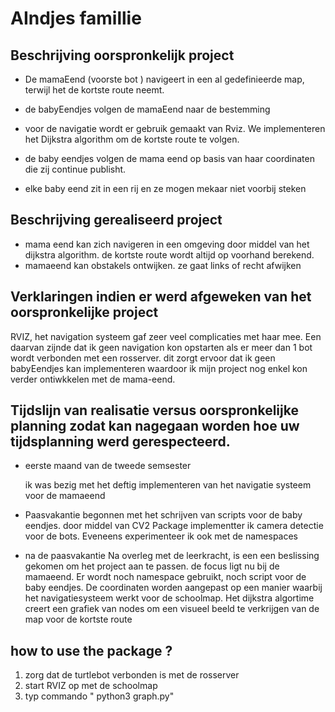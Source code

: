 # AIndjes famillie 

## Beschrijving oorspronkelijk project
- De mamaEend (voorste bot ) navigeert in een al gedefinieerde map, terwijl het de kortste route neemt.
- de babyEendjes volgen de mamaEend naar de bestemming
  
- voor de navigatie wordt er gebruik gemaakt van Rviz. We implementeren het Dijkstra algorithm om de kortste route te volgen. 
- de baby eendjes volgen de mama eend op basis van haar coordinaten die zij continue publisht.
- elke baby eend zit in een rij en ze mogen mekaar niet voorbij steken 
  
## Beschrijving gerealiseerd project
- mama eend kan zich navigeren in een omgeving door middel van het dijkstra algorithm. de kortste route wordt altijd op voorhand berekend.
- mamaeend kan obstakels ontwijken. ze gaat links of recht afwijken 


## Verklaringen indien er werd afgeweken van het oorspronkelijke project
RVIZ, het navigation systeem gaf zeer veel complicaties met haar mee. Een daarvan zijnde dat ik geen navigation kon opstarten als er meer dan 1 bot wordt verbonden met een rosserver. dit zorgt ervoor dat ik geen babyEendjes kan implementeren waardoor ik mijn project nog enkel kon verder ontiwkkelen met de mama-eend.



## Tijdslijn van realisatie versus oorspronkelijke planning zodat kan nagegaan worden hoe uw tijdsplanning werd gerespecteerd.
- eerste maand van de tweede semsester
  
  ik was bezig met het deftig implementeren van het navigatie systeem voor de mamaeend 

- Paasvakantie
begonnen met het schrijven van scripts voor de baby eendjes. door middel van CV2 Package implementter ik camera detectie voor de bots.
Eveneens experimenteer ik ook met de namespaces

- na de paasvakantie
  Na overleg met de leerkracht, is een een beslissing gekomen om het project aan te passen. de focus ligt nu bij de mamaeend.
  Er wordt noch namespace gebruikt, noch script voor de baby eendjes.
  De coordinaten worden aangepast op een manier waarbij het navigatiesysteem werkt voor de schoolmap. Het dijkstra algortime creert een grafiek van nodes om een visueel beeld te verkrijgen van de map voor de kortste route 


## how to use the package ? 

1. zorg dat de turtlebot verbonden is met de rosserver
2. start RVIZ op met de schoolmap
3. typ commando " python3 graph.py" 